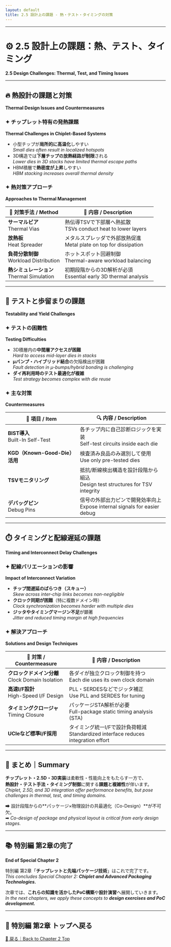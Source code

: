 ```yaml
---
layout: default
title: 2.5 設計上の課題 - 熱・テスト・タイミングの対策
---
```


---

# ⚙️ 2.5 設計上の課題：熱、テスト、タイミング  
**2.5 Design Challenges: Thermal, Test, and Timing Issues**

---

## 🔥 熱設計の課題と対策  
**Thermal Design Issues and Countermeasures**

### ✦ チップレット特有の発熱課題  
**Thermal Challenges in Chiplet-Based Systems**

- 小型チップが**局所的に高温化**しやすい  
  *Small dies often result in localized hotspots*
- 3D構造では**下層チップの放熱経路が制限**される  
  *Lower dies in 3D stacks have limited thermal escape paths*
- HBM積層で**熱密度が上昇**しやすい  
  *HBM stacking increases overall thermal density*

### ✦ 熱対策アプローチ  
**Approaches to Thermal Management**

| 🧯 対策手法 / Method | 📘 内容 / Description |
|----------------------|------------------------|
| **サーマルビア**<br>Thermal Vias | 熱伝導TSVで下部層へ熱拡散<br>TSVs conduct heat to lower layers |
| **放熱板**<br>Heat Spreader | メタルスプレッダで外部放熱促進<br>Metal plate on top for dissipation |
| **負荷分散制御**<br>Workload Distribution | ホットスポット回避制御<br>Thermal-aware workload balancing |
| **熱シミュレーション**<br>Thermal Simulation | 初期段階からの3D解析が必須<br>Essential early 3D thermal analysis |

---

## 🧪 テストと歩留まりの課題  
**Testability and Yield Challenges**

### ✦ テストの困難性  
**Testing Difficulties**

- 3D積層内の**中間層アクセスが困難**  
  *Hard to access mid-layer dies in stacks*
- **μバンプ・ハイブリッド結合**の欠陥検出が困難  
  *Fault detection in μ-bumps/hybrid bonding is challenging*
- **ダイ再利用時のテスト最適化が複雑**  
  *Test strategy becomes complex with die reuse*

### ✦ 主な対策  
**Countermeasures**

| 🧪 項目 / Item | 🔍 内容 / Description |
|----------------|------------------------|
| **BIST導入**<br>Built-In Self-Test | 各チップ内に自己診断ロジックを実装<br>Self-test circuits inside each die |
| **KGD（Known-Good-Die）活用** | 検査済み良品のみ選別して使用<br>Use only pre-tested dies |
| **TSVモニタリング** | 抵抗/断線検出構造を設計段階から組込<br>Design test structures for TSV integrity |
| **デバッグピン**<br>Debug Pins | 信号の外部出力ピンで開発効率向上<br>Expose internal signals for easier debug |

---

## ⏱️ タイミングと配線遅延の課題  
**Timing and Interconnect Delay Challenges**

### ✦ 配線バリエーションの影響  
**Impact of Interconnect Variation**

- **チップ間遅延のばらつき（スキュー）**  
  *Skew across inter-chip links becomes non-negligible*
- **クロック同期が困難**（特に複数ドメイン時）  
  *Clock synchronization becomes harder with multiple dies*
- **ジッタやタイミングマージン不足**が顕著  
  *Jitter and reduced timing margin at high frequencies*

### ✦ 解決アプローチ  
**Solutions and Design Techniques**

| 🧭 対策 / Countermeasure | 🧾 内容 / Description |
|--------------------------|------------------------|
| **クロックドメイン分離**<br>Clock Domain Isolation | 各ダイが独立クロック制御を持つ<br>Each die uses its own clock domain |
| **高速I/F設計**<br>High-Speed I/F Design | PLL・SERDESなどでジッタ補正<br>Use PLL and SERDES for tuning |
| **タイミングクロージャ**<br>Timing Closure | パッケージSTA解析が必要<br>Full-package static timing analysis (STA) |
| **UCIeなど標準I/F採用** | タイミング統一I/Fで設計負荷軽減<br>Standardized interface reduces integration effort |

---

## 🧩 まとめ｜Summary

**チップレット・2.5D・3D実装**は柔軟性・性能向上をもたらす一方で、  
**熱設計・テスト手法・タイミング制御**に関する**課題と複雑性**が伴います。  
*Chiplet, 2.5D, and 3D integration offer performance benefits, but pose challenges in thermal, test, and timing domains.*

➡ 設計段階からの**パッケージ×物理設計の共最適化（Co-Design）**が不可欠。  
➡ *Co-design of package and physical layout is critical from early design stages.*

---

## 📚 特別編 第2章の完了  
**End of Special Chapter 2**

特別編 第2章「**チップレットと先端パッケージ技術**」はこれで完了です。  
*This concludes Special Chapter 2: **Chiplet and Advanced Packaging Technologies.***

次章では、**これらの知識を活かしたPoC構築**や**設計演習**へ展開していきます。  
*In the next chapters, we apply these concepts to **design exercises and PoC development.***

---

## 🔗 特別編 第2章 トップへ戻る  
[📎 戻る｜Back to Chapter 2 Top](./README.md)
